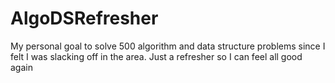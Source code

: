 # AlgoDSRefresher
My personal goal to solve 500 algorithm and data structure problems since I felt I was slacking off in the area. Just a refresher so I can feel all good again
